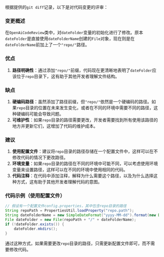根据提供的`git diff`记录，以下是对代码变更的评审：

### 变更概述
在`OpenAiCodeReview`类中，对`dateFolder`变量的初始化进行了修改。原本`dateFolder`是直接使用`dateFolderName`创建的`File`对象，现在则是在`dateFolderName`前加上了一个`"repo/"`路径。

### 优点
1. **路径明确性**：通过添加`"repo/"`前缀，代码现在更清晰地表明了`dateFolder`应该位于`repo`目录下，这有助于其他开发者理解文件结构。

### 缺点
1. **硬编码路径**：虽然添加了路径前缀，但`"repo/"`依然是一个硬编码的路径。如果`repo`目录的位置在未来发生变化，或者在不同的环境中需要不同的路径，这种硬编码可能会导致问题。
2. **可维护性**：如果`repo`目录的路径需要更改，开发者需要找到所有使用该路径的地方并更新它们，这增加了代码的维护成本。

### 建议
1. **使用配置文件**：建议将`repo`目录的路径存储在一个配置文件中，这样可以在不修改代码的情况下更改路径。
2. **环境变量**：如果`repo`目录的路径在不同的环境中可能不同，可以考虑使用环境变量来设置路径，这样可以在不同的环境中使用相同的代码。
3. **代码注释**：在代码中添加注释，解释为什么需要这个路径，以及为什么选择这种方式，这有助于其他开发者理解代码的意图。

### 代码示例（使用配置文件）
```java
// 假设有一个配置文件config.properties，其中包含repo目录的路径
String repoPath = PropertiesUtil.loadProperty("repo.path");
String dateFolderName = new SimpleDateFormat("yyyy-MM-dd").format(new Date());
File dateFolder = new File(repoPath + "/" + dateFolderName);
if (!dateFolder.exists()) {
    dateFolder.mkdirs();
}
```

通过这种方式，如果需要更改`repo`目录的路径，只需更新配置文件即可，而不需要修改代码。